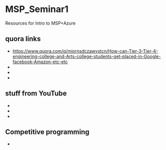 # MSP_Seminar1
Resources for Intro to MSP+Azure 

## quora links 

- https://www.quora.com/q/miornsdczawystcn/How-can-Tier-3-Tier-4-engineering-college-and-Arts-college-students-get-placed-in-Google-facebook-Amazon-etc-etc
-
-
-

## stuff from YouTube
- 
- 
- 


## Competitive programming

* 


